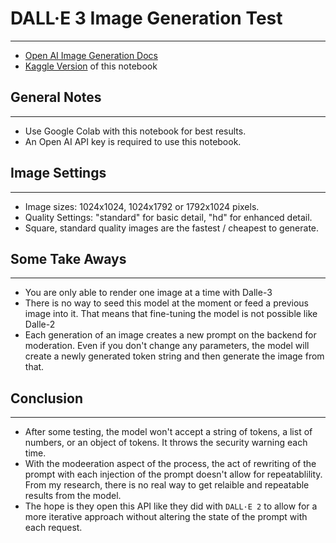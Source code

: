 # DALL·E 3 Image Generation Test
---
- [Open AI Image Generation Docs](https://platform.openai.com/docs/guides/images/image-generation)
- [Kaggle Version](https://www.kaggle.com/code/edwardrehr/let-me-see-your-peacock-dall-e-3-exploration/notebook) of this notebook

## General Notes
---
* Use Google Colab with this notebook for best results.
* An Open AI API key is required to use this notebook.

## Image Settings
---
* Image sizes: 1024x1024, 1024x1792 or 1792x1024 pixels.
* Quality Settings: "standard" for basic detail, "hd" for enhanced detail.
* Square, standard quality images are the fastest / cheapest to generate.

## Some Take Aways
---
* You are only able to render one image at a time with Dalle-3
* There is no way to seed this model at the moment or feed a previous image into it. That means that fine-tuning the model is not possible like Dalle-2
* Each generation of an image creates a new prompt on the backend for moderation. Even if you don't change any parameters, the model will create a newly generated token string and then generate the image from that.

## Conclusion
---
- After some testing, the model won't accept a string of tokens, a list of numbers, or an object of tokens. It throws the security warning each time.
- With the modeeration aspect of the process, the act of rewriting of the prompt with each injection of the prompt doesn't allow for repeatablility. From my research, there is no real way to get relaible and repeatable results from the model.
- The hope is they open this API like they did with `DALL·E 2` to allow for a more iterative approach without altering the state of the prompt with each request.
